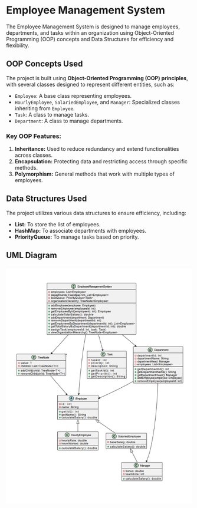 # Employee Management System

The Employee Management System is designed to manage employees, departments, and tasks within an organization using Object-Oriented Programming (OOP) concepts and Data Structures for efficiency and flexibility.

## OOP Concepts Used
The project is built using **Object-Oriented Programming (OOP) principles**, with several classes designed to represent different entities, such as:
- `Employee`: A base class representing employees.
- `HourlyEmployee`, `SalariedEmployee`, and `Manager`: Specialized classes inheriting from `Employee`.
- `Task`: A class to manage tasks.
- `Department`: A class to manage departments.

### Key OOP Features:
1. **Inheritance:** Used to reduce redundancy and extend functionalities across classes.
2. **Encapsulation:** Protecting data and restricting access through specific methods.
3. **Polymorphism:** General methods that work with multiple types of employees.

## Data Structures Used
The project utilizes various data structures to ensure efficiency, including:
- **List:** To store the list of employees.
- **HashMap:** To associate departments with employees.
- **PriorityQueue:** To manage tasks based on priority.

## UML Diagram
![UML Diagram](UMLdigram.png)
